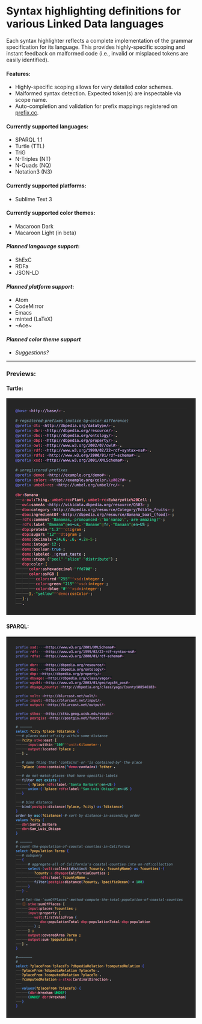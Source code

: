 # Syntax highlighting definitions for various Linked Data languages

Each syntax highlighter reflects a complete implementation of the grammar specification for its language. This provides highly-specific scoping and instant feedback on malformed code (i.e., invalid or misplaced tokens are easily identified).

#### Features:
 - Highly-specific scoping allows for very detailed color schemes.
 - Malformed syntax detection. Expected token(s) are inspectable via scope name.
 - Auto-completion and validation for prefix mappings registered on [prefix.cc](http://prefix.cc).

#### Currently supported languages:
 - SPARQL 1.1
 - Turtle (TTL)
 - TriG
 - N-Triples (NT)
 - N-Quads (NQ)
 - Notation3 (N3)

#### Currently supported platforms:
 - Sublime Text 3

#### Currently supported color themes:
 - Macaroon Dark
 - Macaroon Light (in beta)

#### *Planned langauage support*:
 - ShExC
 - RDFa
 - JSON-LD

#### *Planned platform support*:
 - Atom
 - CodeMirror
 - Emacs
 - minted (LaTeX)
 - ~Ace~

#### *Planned color theme support*
 - *Suggestions?*

---

### Previews:

#### Turtle:
![Turtle Preview](doc/preview/turtle.png)

#### SPARQL:
![SPARQL Preview](doc/preview/sparql.png)

